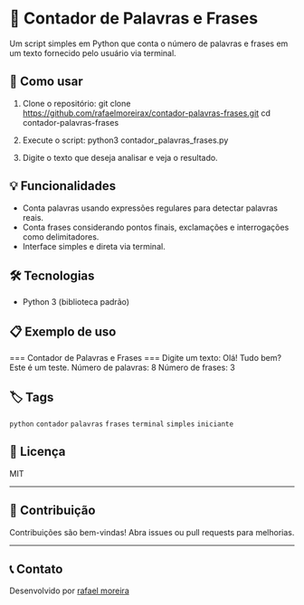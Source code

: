 # 📄 Contador de Palavras e Frases

Um script simples em Python que conta o número de palavras e frases em um texto fornecido pelo usuário via terminal.

## 🚀 Como usar

1. Clone o repositório:
git clone https://github.com/rafaelmoreirax/contador-palavras-frases.git
cd contador-palavras-frases


2. Execute o script:
python3 contador_palavras_frases.py


3. Digite o texto que deseja analisar e veja o resultado.

## 💡 Funcionalidades

- Conta palavras usando expressões regulares para detectar palavras reais.
- Conta frases considerando pontos finais, exclamações e interrogações como delimitadores.
- Interface simples e direta via terminal.

## 🛠️ Tecnologias

- Python 3 (biblioteca padrão)

## 📋 Exemplo de uso
=== Contador de Palavras e Frases ===
Digite um texto: Olá! Tudo bem? Este é um teste.
Número de palavras: 8
Número de frases: 3

## 🏷️ Tags

`python` `contador` `palavras` `frases` `terminal` `simples` `iniciante`

## 📜 Licença

MIT

---

## 🤝 Contribuição

Contribuições são bem-vindas! Abra issues ou pull requests para melhorias.

---

## 📞 Contato

Desenvolvido por [rafael moreira](https://github.com/rafaelmoreirax)
